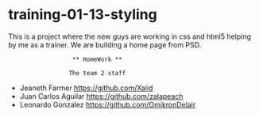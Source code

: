 training-01-13-styling
======================

This is a project where the new guys are working in css and html5 helping by me as a trainer. We are building a home page from PSD.

                      ** HomeWork **

                     The team 2 staff

* Jeaneth Farmer        https://github.com/Xaiid 
* Juan Carlos Aguilar   https://github.com/zalapeach
* Leonardo Gonzalez     https://github.com/OmikronDelair

